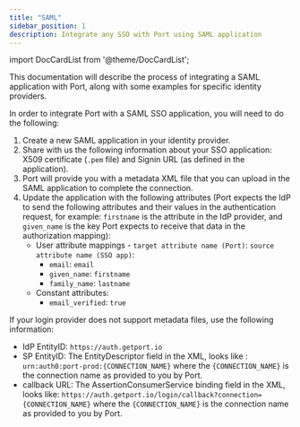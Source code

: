 ```yaml
---
title: "SAML"
sidebar_position: 1
description: Integrate any SSO with Port using SAML application
---
```




import DocCardList from '@theme/DocCardList';

This documentation will describe the process of integrating a SAML application with Port, along with some examples for specific identity providers.

In order to integrate Port with a SAML SSO application, you will need to do the following:

1. Create a new SAML application in your identity provider.
2. Share with us the following information about your SSO application: X509 certificate (`.pem` file) and Signin URL (as defined in the application).
3. Port will provide you with a metadata XML file that you can upload in the SAML application to complete the connection.
4. Update the application with the following attributes (Port expects the IdP to send the following attributes and their values in the authentication request, for example: `firstname` is the attribute in the IdP provider, and `given_name` is the key Port expects to receive that data in the authorization mapping):
    - User attribute mappings - `target attribute name (Port)`: `source attribute name (SSO app)`:
        - `email`: `email`
        - `given_name`: `firstname`
        - `family_name`: `lastname`
    - Constant attributes:
        - `email_verified`: `true`

If your login provider does not support metadata files, use the following information:

- IdP EntityID: `https://auth.getport.io`
- SP EntityID: The EntityDescriptor field in the XML, looks like : `urn:auth0:port-prod:{CONNECTION_NAME}` where the `{CONNECTION_NAME}` is the connection name as provided to you by Port.
- callback URL: The AssertionConsumerService binding field in the XML, looks like: `https://auth.getport.io/login/callback?connection={CONNECTION_NAME}` where the `{CONNECTION_NAME}` is the connection name as provided to you by Port.

<DocCardList/>

<!-- 

## SCIM Configuration (beta)

Most SAML SSO applications support [SCIM](https://auth0.com/docs/authenticate/protocols/scim). 

:::tip

If you are unsure whether or not your SSO provider support SCIM, reach out to the Port team.

:::

To set up SCIM for SAML based applications, contact Port's support team. You will be provided with an SCIM `endpoint` and `token` which are required to set up the SCIM integration.

After receiving the SCIM `endpoint` and `token`, enable SCIM in your SAML app in and pass the SCIM endpoint and token. -->